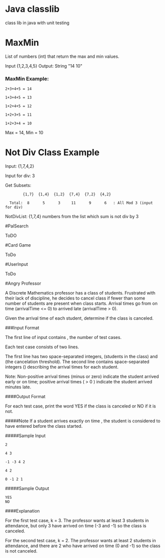 # Java classlib
class lib in java with unit testing

# MaxMin
List of numbers (int) that return the max and min values.

Input {1,2,3,4,5} Output: String "14 10"

### MaxMin Example:

    2+3+4+5 = 14

    1+3+4+5 = 13

    1+2+4+5 = 12

    1+2+3+5 = 11

    1+2+3+4 = 10

Max = 14, Min = 10

# Not Div Class Example

Input: {1,7,4,2}

Input for div: 3

Get Subsets: 

            {1,7}  {1,4}  {1,2}  {7,4}  {7,2}  {4,2}

      Total:  8      5      3     11      9      6   : All Mod 3 (input for div)

NotDivList: {1,7,4} numbers from the list which sum is not div by 3

#PalSearch

ToDO

#Card Game

ToDo

#UserInput

ToDo

#Angry Professor

A Discrete Mathematics professor has a class of students. Frustrated with their lack of discipline, he decides to cancel class if fewer than some number of students are present when class starts. Arrival times go from on time (arrivalTime <= 0) to arrived late (arrivalTime > 0).

Given the arrival time of each student, determine if the class is canceled.

###Input Format

The first line of input contains , the number of test cases.

Each test case consists of two lines.

The first line has two space-separated integers,  (students in the class) and  (the cancelation threshold). 
The second line contains  space-separated integers () describing the arrival times for each student.

Note: Non-positive arrival times (minus or zero) indicate the student arrived early or on time; positive arrival times ( > 0 ) indicate the student arrived  minutes late.


####Output Format

For each test case, print the word YES if the class is canceled or NO if it is not.

#####Note 
   If a student arrives exactly on time , the student is considered to have entered before the class started.

#####Sample Input

    2

    4 3

    -1 -3 4 2

    4 2

    0 -1 2 1
#####Sample Output

    YES
    NO

####Explanation

For the first test case, k = 3. The professor wants at least 3 students in attendance, but only 3 have arrived on time (-3 and -1) so the class is canceled.

For the second test case, k = 2. The professor wants at least 2 students in attendance, and there are 2 who have arrived on time (0 and -1) so the class is not canceled.
